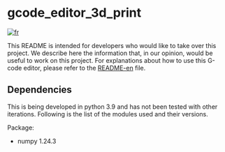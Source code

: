# gcode_editor_3d_print

[![fr](https://img.shields.io/badge/lang-fr-blue.svg)](https://github.com/m-mullins/gcode_editor_3d_print/blob/main/README-dev.md)

This README is intended for developers who would like to take over this project. We describe here the information 
that, in our opinion, would be useful to work on this project. For explanations about how to use this G-code 
editor, please refer to the [README-en](README-en.md) file.

## Dependencies

This is being developed in python 3.9 and has not been tested with other iterations. Following is the list of the 
modules used and their versions.

Package:

- numpy 1.24.3
